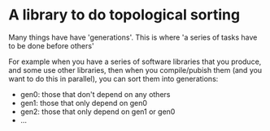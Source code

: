 # A library to do topological sorting

Many things have have 'generations'. This is where 'a series of tasks have to be done before others'

For example when you have a series of software libraries that you produce,
and some use other libraries, then when you compile/pubish them (and you want to do this in parallel),
you can sort them into generations:
* gen0: those that don't depend on any others
* gen1: those that only depend on gen0
* gen2: those that only depend on gen1 or gen0
* ...

